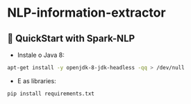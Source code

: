 # NLP-information-extractor


## 🚀 QuickStart with Spark-NLP

- Instale o Java 8:

```bash
apt-get install -y openjdk-8-jdk-headless -qq > /dev/null
```
- E as libraries: 

```bash
pip install requirements.txt
```

